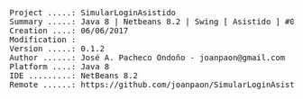 <pre>

Project .....: SimularLoginAsistido
Summary .....: Java 8 | Netbeans 8.2 | Swing [ Asistido ] #08
Creation ....: 06/06/2017
Modification : 
Version .....: 0.1.2
Author ......: José A. Pacheco Ondoño - joanpaon@gmail.com
Platform ....: Java 8
IDE .........: NetBeans 8.2
Remote ......: https://github.com/joanpaon/SimularLoginAsistido.git

</pre>

